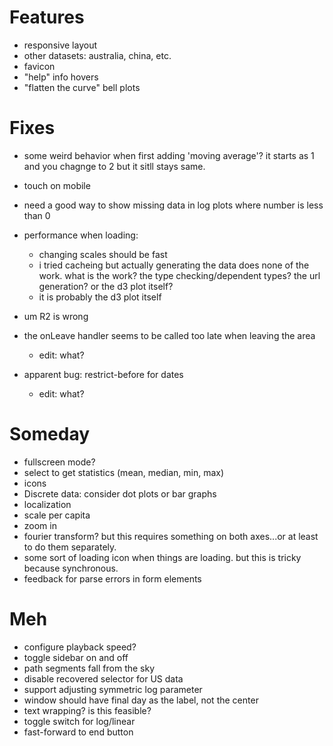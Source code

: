 
# Features

*   responsive layout
*   other datasets: australia, china, etc.
*   favicon
*   "help" info hovers
*   "flatten the curve" bell plots

# Fixes

*   some weird behavior when first adding 'moving average'?  it starts as 1 and
    you chagnge to 2 but it sitll stays same.
*   touch on mobile
*   need a good way to show  missing data in log plots where number is less
    than 0
*   performance when loading:
    *   changing scales should be fast
    *   i tried cacheing but actually generating the data does none of the
        work.  what is the work?  the type checking/dependent types?  the url
        generation?  or the d3 plot itself?
    *   it is probably the d3 plot itself
*   um R2 is wrong

*   the onLeave handler seems to be called too late when leaving the area
    * edit: what?
*   apparent bug: restrict-before for dates
    * edit: what?

# Someday

*   fullscreen mode?
*   select to get statistics (mean, median, min, max)
*   icons
*   Discrete data: consider dot plots or bar graphs
*   localization
*   scale per capita
*   zoom in
*   fourier transform?  but this requires something on both axes...or at least
    to do them separately.
*   some sort of loading icon when  things are loading. but this is tricky
    because synchronous.
*   feedback for parse errors in form elements

# Meh

*   configure playback speed?
*   toggle sidebar on and off
*   path segments fall from the sky
*   disable recovered selector for US data
*   support adjusting symmetric log parameter
*   window should have final day as the label, not the center
*   text wrapping? is this feasible?
*   toggle switch for log/linear
*   fast-forward to end button
